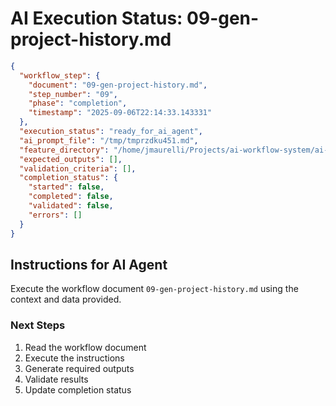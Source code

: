 # AI Execution Status: 09-gen-project-history.md

```json
{
  "workflow_step": {
    "document": "09-gen-project-history.md",
    "step_number": "09",
    "phase": "completion",
    "timestamp": "2025-09-06T22:14:33.143331"
  },
  "execution_status": "ready_for_ai_agent",
  "ai_prompt_file": "/tmp/tmprzdku451.md",
  "feature_directory": "/home/jmaurelli/Projects/ai-workflow-system/ai-workflow/features/2025-09-06-standalone-20250906-221429",
  "expected_outputs": [],
  "validation_criteria": [],
  "completion_status": {
    "started": false,
    "completed": false,
    "validated": false,
    "errors": []
  }
}
```

## Instructions for AI Agent

Execute the workflow document `09-gen-project-history.md` using the context and data provided.

### Next Steps
1. Read the workflow document
2. Execute the instructions
3. Generate required outputs
4. Validate results
5. Update completion status
